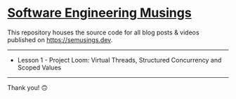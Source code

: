 # [Software Engineering Musings](https://semusings.dev/)

This repository houses the source code for all blog posts & videos published on <https://semusings.dev>.

---
- Lesson 1 - Project Loom: Virtual Threads, Structured Concurrency and Scoped Values

---

Thank you! 🙃